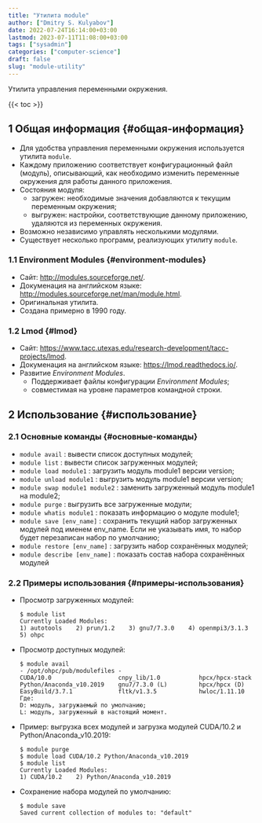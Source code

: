 ```yaml
---
title: "Утилита module"
author: ["Dmitry S. Kulyabov"]
date: 2022-07-24T16:14:00+03:00
lastmod: 2023-07-11T11:08:00+03:00
tags: ["sysadmin"]
categories: ["computer-science"]
draft: false
slug: "module-utility"
---
```


Утилита управления переменными окружения.

<!--more-->

{{< toc >}}


## <span class="section-num">1</span> Общая информация {#общая-информация}

-   Для удобства управления переменными окружения используется утилита `module`.
-   Каждому приложению соответствует конфигурационный файл (модуль), описывающий, как необходимо изменить переменные окружения для работы данного приложения.
-   Состояния модуля:
    -   загружен: необходимые значения добавляются к текущим переменным окружения;
    -   выгружен: настройки, соответствующие данному приложению, удаляются из переменных окружения.
-   Возможно независимо управлять несколькими модулями.
-   Существует несколько программ, реализующих утилиту `module`.


### <span class="section-num">1.1</span> Environment Modules {#environment-modules}

-   Сайт: <http://modules.sourceforge.net/>.
-   Докуменация на английском языке: <http://modules.sourceforge.net/man/module.html>.
-   Оригинальная утилита.
-   Создана примерно в 1990 году.


### <span class="section-num">1.2</span> Lmod {#lmod}

-   Сайт: <https://www.tacc.utexas.edu/research-development/tacc-projects/lmod>.
-   Докуменация на английском языке: <https://lmod.readthedocs.io/>.
-   Развитие _Environment Modules_.
    -   Поддерживает файлы конфигурации _Environment Modules_;
    -   совместимая на уровне параметров командной строки.


## <span class="section-num">2</span> Использование {#использование}


### <span class="section-num">2.1</span> Основные команды {#основные-команды}

-   `module avail` : вывести список доступных модулей;
-   `module list` : вывести список загруженных модулей;
-   `module load module1` : загрузить модуль module1 версии version;
-   `module unload module1` : выгрузить модуль module1 версии version;
-   `module swap module1 module2` : заменить загруженный модуль module1 на module2;
-   `module purge` : выгрузить все загруженные модули;
-   `module whatis module1` : показать информацию о модуле module1;
-   `module save [env_name]` : сохранить текущий набор загруженных модулей под именем env_name. Если не указывать имя, то набор будет перезаписан набор по умолчанию;
-   `module restore [env_name]` : загрузить набор сохранённых модулей;
-   `module describe [env_name]` : показать состав набора сохранённых модулей


### <span class="section-num">2.2</span> Примеры использования {#примеры-использования}

-   Просмотр загруженных модулей:
    ```shell
    $ module list
    Currently Loaded Modules:
    1) autotools    2) prun/1.2    3) gnu7/7.3.0    4) openmpi3/3.1.3    5) ohpc
    ```

-   Просмотр доступных модулей:
    ```shell
    $ module avail
    ​- /opt/ohpc/pub/modulefiles -
    CUDA/10.0                   cnpy_lib/1.0           hpcx/hpcx-stack
    Python/Anaconda_v10.2019    gnu7/7.3.0 (L)         hpcx/hpcx (D)
    EasyBuild/3.7.1             fltk/v1.3.5            hwloc/1.11.10
    Где:
    D: модуль, загружаемый по умолчанию;
    L: модуль, загруженный в настоящий момент.
    ```

-   Пример: выгрузка всех модулей и загрузка модулей CUDA/10.2 и Python/Anaconda_v10.2019:
    ```shell
    $ module purge
    $ module load CUDA/10.2 Python/Anaconda_v10.2019
    $ module list
    Currently Loaded Modules:
    1) CUDA/10.2    2) Python/Anaconda_v10.2019
    ```
-   Сохранение набора модулей по умолчанию:
    ```shell
    $ module save
    Saved current collection of modules to: "default"
    ```
